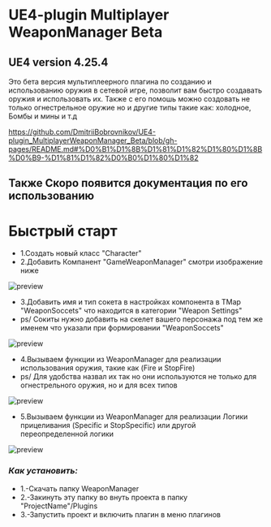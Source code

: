 # UE4-plugin Multiplayer WeaponManager Beta
## UE4 version 4.25.4
Это бета версия мультиплеерного плагина по созданию и использованию оружия в сетевой игре, позволит вам быстро создавать оружия и использовать их. 
Также с его помошь можно создовать не только огнестрельное оружие но и другие типы такие как: холодное, Бомбы и мины и т.д

<a>https://github.com/DmitriiBobrovnikov/UE4-plugin_MultiplayerWeaponManager_Beta/blob/gh-pages/README.md#%D0%B1%D1%8B%D1%81%D1%82%D1%80%D1%8B%D0%B9-%D1%81%D1%82%D0%B0%D1%80%D1%82</a>

## Также Скоро появится документация по его использованию

# Быстрый старт
   * 1.Создать новый класс "Character"
   * 2.Добавить Компанент "GameWeaponManager" смотри изображение ниже
   
![preview](https://github.com/DmitriiBobrovnikov/UE4-plugin_MultiplayerWeaponManager_Beta/blob/gh-pages/Screenshots/Screenshot_2.png)
   * 3.Добавить имя и тип сокета в настройках компонента в TMap "WeaponSoccets" что находится в категории "Weapon Settings"
   * ps/ Сокиты нужно добавить на скелет вашего персонажа под тем же именем что указали при формировании "WeaponSoccets"
   
![preview](https://github.com/DmitriiBobrovnikov/UE4-plugin_MultiplayerWeaponManager_Beta/blob/gh-pages/Screenshots/Screenshot_3.png)

   * 4.Вызываем функции из WeaponManager для реализации использования оружия, такие как (Fire и StopFire) 
   * ps/ Для удобства назвал их так но они используются не только для огнестрельного оружия, но и для всех типов
   
![preview](https://github.com/DmitriiBobrovnikov/UE4-plugin_MultiplayerWeaponManager_Beta/blob/gh-pages/Screenshots/Screenshot_4.png)

   * 5.Вызываем функции из WeaponManager для реализации Логики прицеливания (Specific и StopSpecific) или другой переопределенной логики 
   
![preview](https://github.com/DmitriiBobrovnikov/UE4-plugin_MultiplayerWeaponManager_Beta/blob/gh-pages/Screenshots/Screenshot_5.png)


### *Как установить:* 

   * 1.-Скачать папку WeaponManager
   * 2.-Закинуть эту папку во внуть проекта в папку "ProjectName"/Plugins
   * 3.-Запустить проект и включить плагин в меню плагинов
